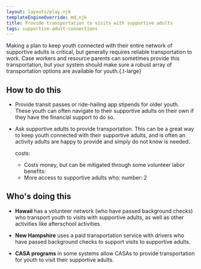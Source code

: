 ```yaml
---
layout: layouts/play.njk
templateEngineOverride: md,njk
title: Provide transportation to visits with supportive adults
tags: supportive-adult-connections
---
```


Making a plan to keep youth connected with their entire network of supportive adults is critical, but generally requires reliable transportation to work. Case workers and resource parents can sometimes provide this transportation, but your system should make sure a robust array of transportation options are available for youth.{.t-large}

## How to do this

* Provide transit passes or ride-hailing app stipends for older youth. These youth can often navigate to their supportive adults on their own if they have the financial support to do so.

* Ask supportive adults to provide transportation. This can be a great way to keep youth connected with their supportive adults, and is often an activity adults are happy to provide and simply do not know is needed.

  costs:
    - Costs money, but can be mitigated through some volunteer labor
  benefits:
    - More access to supportive adults
  who:
    number: 2

## Who's doing this

* **Hawaii** has a volunteer network (who have passed background checks) who transport youth to visits with supportive adults, as well as other activities like afterschool activities.

* **New Hampshire** uses a paid transportation service with drivers who have passed background checks to support visits to supportive adults.

* **CASA programs** in some systems allow CASAs to provide transportation for youth to visit their supportive adults.